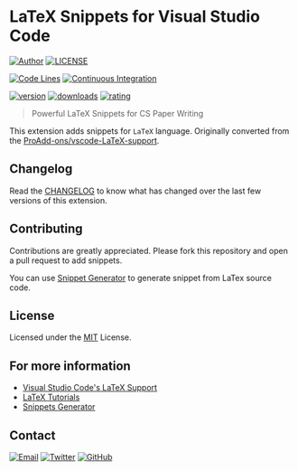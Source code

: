 # LaTeX Snippets for Visual Studio Code

[![Author](https://img.shields.io/badge/author-sabertaz-lightgrey?style=for-the-badge)](https://github.com/sabertazimi)
[![LICENSE](https://img.shields.io/github/license/sabertazimi/LaTex-snippets?style=for-the-badge)](https://raw.githubusercontent.com/sabertazimi/LaTex-snippets/main/LICENSE)

[![Code Lines](https://img.shields.io/tokei/lines/github/sabertazimi/LaTex-snippets?style=for-the-badge&logo=vim)](https://github.com/sabertazimi/LaTex-snippets)
[![Continuous Integration](https://img.shields.io/github/workflow/status/sabertazimi/LaTex-snippets/Continuous%20Integration?logo=github&style=for-the-badge)](https://github.com/sabertazimi/LaTex-snippets/actions/workflows/ci.yml)

[![version](https://img.shields.io/visual-studio-marketplace/v/sabertazimi.latex-snippets?logo=visualstudiocode&style=for-the-badge)](https://marketplace.visualstudio.com/items?itemName=sabertazimi.latex-snippets)
[![downloads](https://img.shields.io/visual-studio-marketplace/d/sabertazimi.latex-snippets?logo=visualstudiocode&style=for-the-badge)](https://marketplace.visualstudio.com/items?itemName=sabertazimi.latex-snippets)
[![rating](https://img.shields.io/visual-studio-marketplace/stars/sabertazimi.latex-snippets?logo=visualstudiocode&style=for-the-badge)](https://marketplace.visualstudio.com/items?itemName=sabertazimi.latex-snippets)

> Powerful LaTeX Snippets for CS Paper Writing

This extension adds snippets for `LaTeX` language.
Originally converted from the [ProAdd-ons/vscode-LaTeX-support](https://github.com/ProAdd-ons/vscode-LaTeX-support).

## Changelog

Read the [CHANGELOG](CHANGELOG.md)
to know what has changed over the last few versions of this extension.

## Contributing

Contributions are greatly appreciated.
Please fork this repository and open a pull request to add snippets.

You can use [Snippet Generator](https://snippet-generator.app)
to generate snippet from LaTex source code.

## License

Licensed under the [MIT](LICENSE) License.

## For more information

- [Visual Studio Code's LaTeX Support](https://marketplace.visualstudio.com/items?itemName=James-Yu.latex-workshop)
- [LaTeX Tutorials](https://www.overleaf.com/learn/latex/Tutorials)
- [Snippets Generator](https://github.com/pawelgrzybek/snippet-generator)

## Contact

[![Email](https://img.shields.io/badge/-Gmail-ea4335?style=for-the-badge&logo=gmail&logoColor=white)](mailto:sabertazimi@gmail.com)
[![Twitter](https://img.shields.io/badge/-Twitter-1da1f2?style=for-the-badge&logo=twitter&logoColor=white)](https://twitter.com/sabertazimi)
[![GitHub](https://img.shields.io/badge/-GitHub-181717?style=for-the-badge&logo=github&logoColor=white)](https://github.com/sabertazimi)

